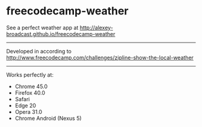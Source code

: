 # freecodecamp-weather
See a perfect weather app at http://alexey-broadcast.github.io/freecodecamp-weather

------------------------------
Developed in according to 
http://www.freecodecamp.com/challenges/zipline-show-the-local-weather

------------------------------
Works perfectly at:
 * Chrome 45.0
 * Firefox 40.0
 * Safari
 * Edge 20
 * Opera 31.0
 * Chrome Android (Nexus 5)
